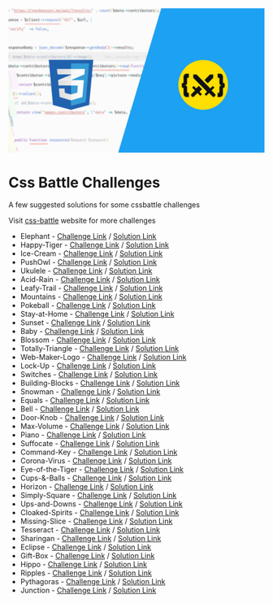 <img src="assets/cssbattle.png" />

# Css Battle Challenges

A few suggested solutions for some cssbattle challenges

Visit [css-battle](https://cssbattle.dev/) website for more challenges

* Elephant - [Challenge Link](https://cssbattle.dev/play/71) / [Solution Link](https://github.com/DrissBoumlik/cssbattle.dev/tree/master/Elephant)
* Happy-Tiger - [Challenge Link](https://cssbattle.dev/play/73) / [Solution Link](https://github.com/DrissBoumlik/cssbattle.dev/tree/master/Happy-Tiger)
* Ice-Cream - [Challenge Link](https://cssbattle.dev/play/35) / [Solution Link](https://github.com/DrissBoumlik/cssbattle.dev/tree/master/Ice-Cream)
* PushOwl - [Challenge Link](https://cssbattle.dev/play/69) / [Solution Link](https://github.com/DrissBoumlik/cssbattle.dev/tree/master/PushOwl)
* Ukulele - [Challenge Link](https://cssbattle.dev/play/78) / [Solution Link](https://github.com/DrissBoumlik/cssbattle.dev/tree/master/Ukulele)
* Acid-Rain - [Challenge Link](https://cssbattle.dev/play/5) / [Solution Link](https://github.com/DrissBoumlik/cssbattle.dev/tree/master/Acid-Rain)
* Leafy-Trail - [Challenge Link](https://cssbattle.dev/play/7) / [Solution Link](https://github.com/DrissBoumlik/cssbattle.dev/tree/master/Leafy-Trail)
* Mountains - [Challenge Link](https://cssbattle.dev/play/46) / [Solution Link](https://github.com/DrissBoumlik/cssbattle.dev/tree/master/Mountains)
* Pokeball - [Challenge Link](https://cssbattle.dev/play/95) / [Solution Link](https://github.com/DrissBoumlik/cssbattle.dev/tree/master/Pokeball)
* Stay-at-Home - [Challenge Link](https://cssbattle.dev/play/49) / [Solution Link](https://github.com/DrissBoumlik/cssbattle.dev/tree/master/Stay-at-Home)
* Sunset - [Challenge Link](https://cssbattle.dev/play/62) / [Solution Link](https://github.com/DrissBoumlik/cssbattle.dev/tree/master/Sunset)
* Baby - [Challenge Link](https://cssbattle.dev/play/42) / [Solution Link](https://github.com/DrissBoumlik/cssbattle.dev/tree/master/Baby)
* Blossom - [Challenge Link](https://cssbattle.dev/play/25) / [Solution Link](https://github.com/DrissBoumlik/cssbattle.dev/tree/master/Blossom)
* Totally-Triangle - [Challenge Link](https://cssbattle.dev/play/13) / [Solution Link](https://github.com/DrissBoumlik/cssbattle.dev/tree/master/Totally-Triangle)
* Web-Maker-Logo - [Challenge Link](https://cssbattle.dev/play/14) / [Solution Link](https://github.com/DrissBoumlik/cssbattle.dev/tree/master/Web-Maker-Logo)
* Lock-Up - [Challenge Link](https://cssbattle.dev/play/27) / [Solution Link](https://github.com/DrissBoumlik/cssbattle.dev/tree/master/Lock-Up)
* Switches - [Challenge Link](https://cssbattle.dev/play/24) / [Solution Link](https://github.com/DrissBoumlik/cssbattle.dev/tree/master/Switches)
* Building-Blocks - [Challenge Link](https://cssbattle.dev/play/87) / [Solution Link](https://github.com/DrissBoumlik/cssbattle.dev/tree/master/Building-Blocks)
* Snowman - [Challenge Link](https://cssbattle.dev/play/97) / [Solution Link](https://github.com/DrissBoumlik/cssbattle.dev/tree/master/Snowman)
* Equals - [Challenge Link](https://cssbattle.dev/play/31) / [Solution Link](https://github.com/DrissBoumlik/cssbattle.dev/tree/master/Equals)
* Bell - [Challenge Link](https://cssbattle.dev/play/68) / [Solution Link](https://github.com/DrissBoumlik/cssbattle.dev/tree/master/Bell)
* Door-Knob - [Challenge Link](https://cssbattle.dev/play/64) / [Solution Link](https://github.com/DrissBoumlik/cssbattle.dev/tree/master/Door-Knob)
* Max-Volume - [Challenge Link](https://cssbattle.dev/play/65) / [Solution Link](https://github.com/DrissBoumlik/cssbattle.dev/tree/master/Max-Volume)
* Piano - [Challenge Link](https://cssbattle.dev/play/80) / [Solution Link](https://github.com/DrissBoumlik/cssbattle.dev/tree/master/Piano)
* Suffocate - [Challenge Link](https://cssbattle.dev/play/29) / [Solution Link](https://github.com/DrissBoumlik/cssbattle.dev/tree/master/Suffocate)
* Command-Key - [Challenge Link](https://cssbattle.dev/play/63) / [Solution Link](https://github.com/DrissBoumlik/cssbattle.dev/tree/master/Command-Key)
* Corona-Virus - [Challenge Link](https://cssbattle.dev/play/47) / [Solution Link](https://github.com/DrissBoumlik/cssbattle.dev/tree/master/Corona-Virus)
* Eye-of-the-Tiger - [Challenge Link](https://cssbattle.dev/play/16) / [Solution Link](https://github.com/DrissBoumlik/cssbattle.dev/tree/master/Eye-of-the-Tiger)
* Cups-&-Balls - [Challenge Link](https://cssbattle.dev/play/28) / [Solution Link](https://github.com/DrissBoumlik/cssbattle.dev/tree/master/Cups-&-Balls)
* Horizon - [Challenge Link](https://cssbattle.dev/play/30) / [Solution Link](https://github.com/DrissBoumlik/cssbattle.dev/tree/master/Horizon)
* Simply-Square - [Challenge Link](https://cssbattle.dev/play/1) / [Solution Link](https://github.com/DrissBoumlik/cssbattle.dev/tree/master/Simply-Square)
* Ups-and-Downs - [Challenge Link](https://cssbattle.dev/play/4) / [Solution Link](https://github.com/DrissBoumlik/cssbattle.dev/tree/master/Ups-and-Downs)
* Cloaked-Spirits - [Challenge Link](https://cssbattle.dev/play/10) / [Solution Link](https://github.com/DrissBoumlik/cssbattle.dev/tree/master/Cloaked-Spirits)
* Missing-Slice - [Challenge Link](https://cssbattle.dev/play/6) / [Solution Link](https://github.com/DrissBoumlik/cssbattle.dev/tree/master/Missing-Slice)
* Tesseract - [Challenge Link](https://cssbattle.dev/play/9) / [Solution Link](https://github.com/DrissBoumlik/cssbattle.dev/tree/master/Tesseract)
* Sharingan - [Challenge Link](https://cssbattle.dev/play/101) / [Solution Link](https://github.com/DrissBoumlik/cssbattle.dev/tree/master/Sharingan)
* Eclipse - [Challenge Link](https://cssbattle.dev/play/90) / [Solution Link](https://github.com/DrissBoumlik/cssbattle.dev/tree/master/Eclipse)
* Gift-Box - [Challenge Link](https://cssbattle.dev/play/99) / [Solution Link](https://github.com/DrissBoumlik/cssbattle.dev/tree/master/Gift-Box)
* Hippo - [Challenge Link](https://cssbattle.dev/play/75) / [Solution Link](https://github.com/DrissBoumlik/cssbattle.dev/tree/master/Hippo)
* Ripples - [Challenge Link](https://cssbattle.dev/play/94) / [Solution Link](https://github.com/DrissBoumlik/cssbattle.dev/tree/master/Ripples)
* Pythagoras - [Challenge Link](https://cssbattle.dev/play/85) / [Solution Link](https://github.com/DrissBoumlik/cssbattle.dev/tree/master/Pythagoras)
* Junction - [Challenge Link](https://cssbattle.dev/play/84) / [Solution Link](https://github.com/DrissBoumlik/cssbattle.dev/tree/master/Junction)
